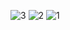 ![3](https://github.com/user-attachments/assets/7c24b475-11d7-4681-8a42-406320079bd7)
![2](https://github.com/user-attachments/assets/ca74a134-63c8-4b40-88f5-ecb8c57a6520)
![1](https://github.com/user-attachments/assets/564f1837-d817-45e6-b52d-817ab8aaf67a)
